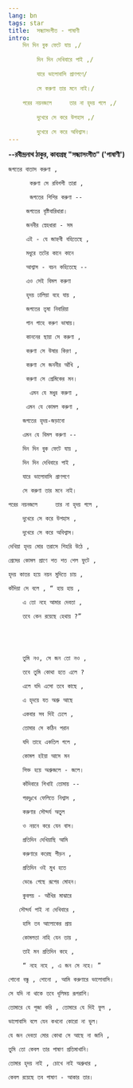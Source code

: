 ```yaml
---
lang: bn
tags: star
title:  সন্ধ্যাসংগীত - পাষাণী
intro:
    দিন দিন বুক ফেটে যায় ,/

        দিন দিন দেখিবারে পাই ,/

        যারে ভালোবাসি প্রাণপণে/

        সে করুণা তার মনে নাই।/

    পরের নয়নজলে     তার না হৃদয় গলে ,/

        দুখেরে সে করে উপহাস ,/

        দুখেরে সে করে অবিশ্বাস। 
---
```


**--রবীন্দ্রনাথ ঠাকুর, কাব্যগ্রন্থ "সন্ধ্যাসংগীত" ('পাষাণী')**

    জগতের বাতাস করুণা ,

          করুণা সে রবিশশী তারা ,

          জগতের শিশির করুণা --

         জগতের বৃষ্টিবারিধারা।

         জননীর স্নেহধারা - সম

         এই - যে জাহ্নবী বহিতেছে ,

         মধুরে তটের কানে কানে

         আশ্বাস - বচন কহিতেছে --

         এও সেই বিমল করুণা

         হৃদয় ঢালিয়া বহে যায় ,  

         জগতের তৃষা নিবারিয়া

         গান গাহে করুণ ভাষায়।

         কাননের ছায়া সে করুণা ,

         করুণা সে উষার কিরণ ,

         করুণা সে জননীর আঁখি ,

         করুণা সে প্রেমিকের মন।

          এমন যে মধুর করুণা ,

         এমন যে কোমল করুণা ,

        জগতের হৃদয়-জড়ানো

        এমন যে বিমল করুণা --

        দিন দিন বুক ফেটে যায় ,

        দিন দিন দেখিবারে পাই ,

        যারে ভালোবাসি প্রাণপণে

        সে করুণা তার মনে নাই।

    পরের নয়নজলে     তার না হৃদয় গলে ,

        দুখেরে সে করে উপহাস ,

        দুখেরে সে করে অবিশ্বাস।

    দেখিয়া হৃদয় মোর তরাসে শিহরি উঠে ,

    প্রেমের কোমল প্রাণে শত শত শেল ফুটে ,

    হৃদয় কাতর হয়ে নয়ন মুদিতে চায় ,

    কাঁদিয়া সে বলে , “ হায় হায় ,

        এ তো নহে আমার দেবতা ,

        তবে কেন রয়েছে হেথায় ?”

 

 

        তুমি নও, সে জন তো নও ,

        তবে তুমি কোথা হতে এলে ?

        এলে যদি এসো তবে কাছে ,

        এ হৃদয়ে যত অশ্রু আছে

        একবার সব দিই ঢেলে ,

        তোমার সে কঠিন পরান

        যদি তাহে একতিল গলে ,

        কোমল হইয়া আসে মন

        সিক্ত হয়ে অশ্রুজলে - জলে।

        কাঁদিবারে শিখাই তোমায় --

        পরদুঃখে ফেলিতে নিশ্বাস ,

        করুণার সৌন্দর্য অতুল

        ও নয়নে করে যেন বাস।

        প্রতিদিন দেখিয়াছি আমি

        করুণারে করেছ পীড়ন ,

        প্রতিদিন ওই মুখ হতে

        ভেঙে গেছে রূপের মোহন।

        কুবলয় - আঁখির মাঝারে

       সৌন্দর্য পাই না দেখিবারে ,

        হাসি তব আলোকের প্রায়

        কোমলতা নাহি যেন তায় ,

        তাই মন প্রতিদিন কহে ,

        “ নহে নহে , এ জন সে নহে। ”

    শোনো বন্ধু , শোনো , আমি করুণারে ভালোবাসি।

    সে যদি না থাকে তবে ধূলিময় রূপরাশি।

    তোমারে যে পূজা করি , তোমারে যে দিই ফুল ,

    ভালোবাসি বলে যেন কখনো কোরো না ভুল।

    যে জন দেবতা মোর কোথা সে আছে না জানি ,

    তুমি তো কেবল তার পাষাণ প্রতিমাখানি।

    তোমার হৃদয় নাই , চোখে নাই অশ্রুধার ,

    কেবল রয়েছে তব পাষাণ - আকার তার।


